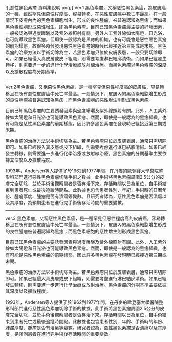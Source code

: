 ![[惡性黑色素瘤 資料集說明.png]]
Ver.1
黑色素瘤，又稱惡性黑色素癌，為皮膚癌的一種，雖然罕見但惡性程度高、容易轉移、在惡性皮膚癌中死亡率最高。在一般情況下皮膚內內的黑色素細胞增生，形成的良性腫瘤，被普遍認知為黑痣；而如果黑色素細胞形成惡性增生，即為黑色素瘤。目前已知黑色素瘤最主要的好發因素，一般被認為與過度曝曬以及紫外線照射有關。另外人工紫外線如太陽燈、日光浴，也可能導致黑色素瘤。但即使一般認為是黑痣的組織，也有可能會是惡性黑色素瘤的前期樣態，故很多時候發現惡性黑色素瘤的時候已經接近第三期或是末期。黑色素瘤的治療方法以手術切除為主，若黑色素瘤只位於皮膚表層，一般只要切除即可。如果已經侵入真皮層或皮下組職，則需要考慮淋巴結廓清術。而如果已經發生轉移，則需要進一步的進行化學治療或放射線治療。而黑色素瘤以黑色素瘤的深度以及擴散程度為分期基準。
- - -
Ver.2黑色素瘤，又稱惡性黑色素癌，是一種罕見但惡性程度高的皮膚癌，容易轉移且在所有惡性皮膚癌中死亡率最高。一般情況下，皮膚內的黑色素細胞增生形成的良性腫瘤被普遍認知為黑痣；而黑色素細胞的惡性增生則形成黑色素瘤。

目前已知黑色素瘤的主要誘發因素與過度曝曬及紫外線照射有關。此外，人工紫外線如太陽燈和日光浴也可能導致黑色素瘤。然而，即使是一般認為的黑痣組織，也有可能是惡性黑色素瘤的前期樣態，因此許多黑色素瘤在發現時已經接近第三期或末期。

黑色素瘤的治療方法以手術切除為主。若黑色素瘤只位於皮膚表層，通常只需切除即可。如果已經侵入真皮層或皮下組織，則需要考慮進行淋巴結廓清術。如果已經發生轉移，則需要進一步進行化學治療或放射線治療。黑色素瘤的分期基準主要依據其深度以及擴散程度。

1993年，Andersen等人提供了於1962到1977年間，在丹麥的歐登賽大學醫院整形科部門進行惡性黑色素瘤切除手術之數據。此手術將黑色素瘤周圍2.5公分的皮膚完全切除，並於手術後觀察患者是否存活下來。存活時間以日為單位，自手術結束到患者死亡或最後追蹤時間點。此數據也包含患者性別、年紀、手術時的日曆年份、腫瘤厚度、腫瘤是否有潰瘍等變數。且研究者認為，惡性黑色素瘤是否潰瘍以及其厚度，為預期患者在進行完手術後存活時間的重要變數。
- - -
ver.3
黑色素瘤，又稱惡性黑色素癌，是一種罕見但惡性程度高的皮膚癌，容易轉移且在所有惡性皮膚癌中死亡率最高。一般情況下，皮膚內的黑色素細胞增生形成的良性腫瘤被普遍認知為黑痣；而黑色素細胞的惡性增生則形成黑色素瘤。

目前已知黑色素瘤的主要誘發因素與過度曝曬及紫外線照射有關。此外，人工紫外線如太陽燈和日光浴也可能導致黑色素瘤。然而，即使是一般認為的黑痣組織，也有可能是惡性黑色素瘤的前期樣態，因此許多黑色素瘤在發現時已經接近第三期或末期。

黑色素瘤的治療方法以手術切除為主。若黑色素瘤只位於皮膚表層，通常只需切除即可。如果已經侵入真皮層或皮下組織，則需要考慮進行淋巴結廓清術。如果已經發生轉移，則需要進一步進行化學治療或放射治療。黑色素瘤的分期基準主要依據其深度以及擴散程度。

1993年，Andersen等人提供了於1962到1977年間，在丹麥的歐登塞大學醫院整形科部門進行惡性黑色素瘤切除手術的數據。此手術將黑色素瘤周圍2.5公分的皮膚完全切除，並於手術後觀察患者是否存活下來。存活時間以日為單位，自手術結束到患者死亡或最後追蹤時間點。此數據也包含患者性別、年齡、手術時的年份、腫瘤厚度、腫瘤是否有潰瘍等變數。研究者認為，惡性黑色素瘤是否潰瘍以及其厚度，是預測患者在進行完手術後存活時間的重要變數。